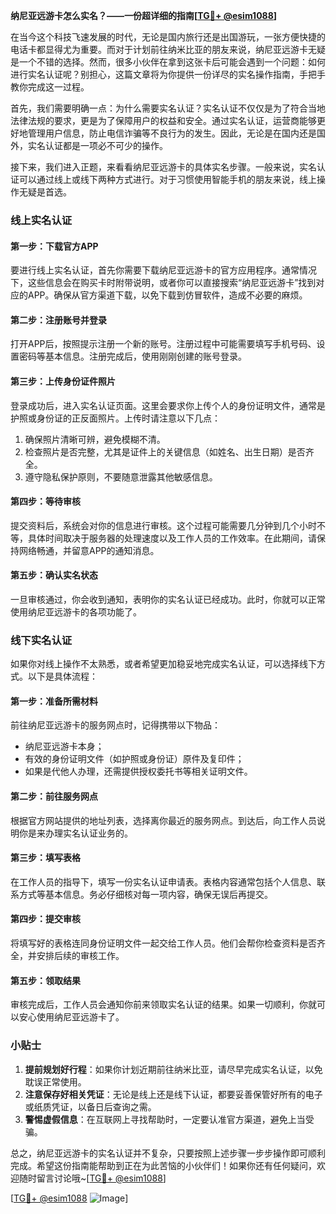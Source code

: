 **纳尼亚远游卡怎么实名？——一份超详细的指南[[TG💪+ @esim1088](https://t.me/s/esim1088)]**

在当今这个科技飞速发展的时代，无论是国内旅行还是出国游玩，一张方便快捷的电话卡都显得尤为重要。而对于计划前往纳米比亚的朋友来说，纳尼亚远游卡无疑是一个不错的选择。然而，很多小伙伴在拿到这张卡后可能会遇到一个问题：如何进行实名认证呢？别担心，这篇文章将为你提供一份详尽的实名操作指南，手把手教你完成这一过程。

首先，我们需要明确一点：为什么需要实名认证？实名认证不仅仅是为了符合当地法律法规的要求，更是为了保障用户的权益和安全。通过实名认证，运营商能够更好地管理用户信息，防止电信诈骗等不良行为的发生。因此，无论是在国内还是国外，实名认证都是一项必不可少的操作。

接下来，我们进入正题，来看看纳尼亚远游卡的具体实名步骤。一般来说，实名认证可以通过线上或线下两种方式进行。对于习惯使用智能手机的朋友来说，线上操作无疑是首选。

### 线上实名认证

#### 第一步：下载官方APP
要进行线上实名认证，首先你需要下载纳尼亚远游卡的官方应用程序。通常情况下，这些信息会在购买卡时附带说明，或者你可以直接搜索“纳尼亚远游卡”找到对应的APP。确保从官方渠道下载，以免下载到仿冒软件，造成不必要的麻烦。

#### 第二步：注册账号并登录
打开APP后，按照提示注册一个新的账号。注册过程中可能需要填写手机号码、设置密码等基本信息。注册完成后，使用刚刚创建的账号登录。

#### 第三步：上传身份证件照片
登录成功后，进入实名认证页面。这里会要求你上传个人的身份证明文件，通常是护照或身份证的正反面照片。上传时请注意以下几点：
1. 确保照片清晰可辨，避免模糊不清。
2. 检查照片是否完整，尤其是证件上的关键信息（如姓名、出生日期）是否齐全。
3. 遵守隐私保护原则，不要随意泄露其他敏感信息。

#### 第四步：等待审核
提交资料后，系统会对你的信息进行审核。这个过程可能需要几分钟到几个小时不等，具体时间取决于服务器的处理速度以及工作人员的工作效率。在此期间，请保持网络畅通，并留意APP的通知消息。

#### 第五步：确认实名状态
一旦审核通过，你会收到通知，表明你的实名认证已经成功。此时，你就可以正常使用纳尼亚远游卡的各项功能了。

### 线下实名认证

如果你对线上操作不太熟悉，或者希望更加稳妥地完成实名认证，可以选择线下方式。以下是具体流程：

#### 第一步：准备所需材料
前往纳尼亚远游卡的服务网点时，记得携带以下物品：
- 纳尼亚远游卡本身；
- 有效的身份证明文件（如护照或身份证）原件及复印件；
- 如果是代他人办理，还需提供授权委托书等相关证明文件。

#### 第二步：前往服务网点
根据官方网站提供的地址列表，选择离你最近的服务网点。到达后，向工作人员说明你是来办理实名认证业务的。

#### 第三步：填写表格
在工作人员的指导下，填写一份实名认证申请表。表格内容通常包括个人信息、联系方式等基本信息。务必仔细核对每一项内容，确保无误后再提交。

#### 第四步：提交审核
将填写好的表格连同身份证明文件一起交给工作人员。他们会帮你检查资料是否齐全，并安排后续的审核工作。

#### 第五步：领取结果
审核完成后，工作人员会通知你前来领取实名认证的结果。如果一切顺利，你就可以安心使用纳尼亚远游卡了。

### 小贴士

1. **提前规划好行程**：如果你计划近期前往纳米比亚，请尽早完成实名认证，以免耽误正常使用。
2. **注意保存好相关凭证**：无论是线上还是线下认证，都要妥善保管好所有的电子或纸质凭证，以备日后查询之需。
3. **警惕虚假信息**：在互联网上寻找帮助时，一定要认准官方渠道，避免上当受骗。

总之，纳尼亚远游卡的实名认证并不复杂，只要按照上述步骤一步步操作即可顺利完成。希望这份指南能帮助到正在为此苦恼的小伙伴们！如果你还有任何疑问，欢迎随时留言讨论哦~[[TG💪+ @esim1088](https://t.me/s/esim1088)]

[[TG💪+ @esim1088](https://t.me/s/esim1088) ![Image](https://i.postimg.cc/4NQfJmqS/Snipaste-2025-05-13-00-14-12.png)]